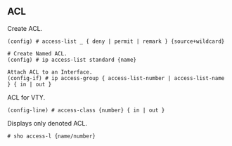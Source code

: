 
## ACL

Create ACL.
```
(config) # access­-list _ { deny | permit | remark } {sourc­e+w­ild­card}

# Create Named ACL.
(config) # ip access­-list standard {name}

Attach ACL to an Interface.
(confi­g-if) # ip access­-group { access­-li­st-­number | access­-li­st-name } { in | out }
```

ACL for VTY.
```
(confi­g-line) # access­-class {number} { in | out }
```

Displays only denoted ACL.
```
# sho access-l {name/­number}
```
